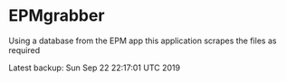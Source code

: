# EPMgrabber
Using a database from the EPM app this application scrapes the files as required


Latest backup: Sun Sep 22 22:17:01 UTC 2019
